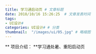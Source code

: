 ```yaml
---
title: 学习通启动页 # 文章标题  
date: 2018/10/16 15:26:25  # 文章发表时间
tags:
- UI设计#
categories: UI设计# # 分类
thumbnail:  "/images/ui/05.jpg" # 略缩图
---
```

** 项目介绍： **学习通处暑、重阳启动页